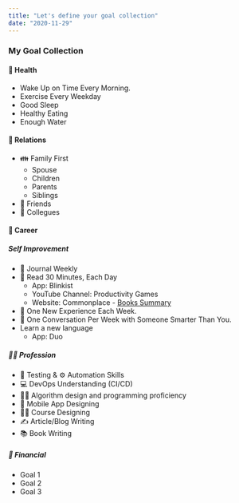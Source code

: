 ```yaml
---
title: "Let's define your goal collection"
date: "2020-11-29"
---
```


### My Goal Collection

#### 💪 Health
* Wake Up on Time Every Morning.
* Exercise Every Weekday
* Good Sleep
* Healthy Eating
* Enough Water
#### 🤝 Relations
* :family: Family First
    * Spouse
    * Children
    * Parents
    * Siblings
* :two_women_holding_hands: Friends
* :two_men_holding_hands: Collegues    
#### :office: Career
##### Self Improvement
* :green_book: Journal Weekly
* :book: Read 30 Minutes, Each Day
    * App: Blinkist
    * YouTube Channel: Productivity Games
    * Website: Commonplace - [Books Summary](https://commoncog.com/blog/tag/books/)
* :stars: One New Experience Each Week.
* :older_man: One Conversation Per Week with Someone Smarter Than You.
* Learn a new language
    * App: Duo

##### 👩‍💻 Profession
* 🤖 Testing & ⚙️  Automation Skills
* :computer: DevOps Understanding (CI/CD)
* 👨‍💻 Algorithm design and programming proficiency
* 📱 Mobile App Designing
* 🧑‍🏫 Course Designing
* ✍️ Article/Blog Writing
* 📚 Book Writing
##### 🏦 Financial
* Goal 1
* Goal 2
* Goal 3